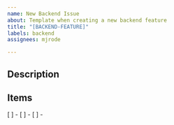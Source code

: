 ```yaml
---
name: New Backend Issue
about: Template when creating a new backend feature
title: "[BACKEND-FEATURE]"
labels: backend
assignees: mjrode

---
```


## Description 

## Items
[ ] -
[ ] -
[ ] -
